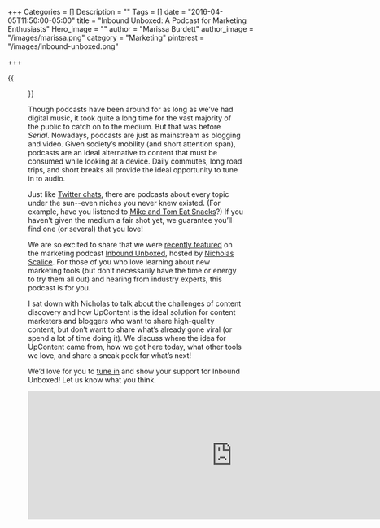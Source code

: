 +++
Categories = []
Description = ""
Tags = []
date = "2016-04-05T11:50:00-05:00"
title = "Inbound Unboxed: A Podcast for Marketing Enthusiasts"
Hero_image = ""
author = "Marissa Burdett"
author_image = "/images/marissa.png"
category = "Marketing"
pinterest = "/images/inbound-unboxed.png"

+++

{{<figure src="https://pbs.twimg.com/media/Cfw0a9TWcAAqOfc.jpg:large" title="" alt="Inbound Unboxed" caption-top="false">}}

Though podcasts have been around for as long as we’ve had digital music, it took quite a long time for the vast majority of the public to catch on to the medium. But that was before *Serial*. Nowadays, podcasts are just as mainstream as blogging and video. Given society’s mobility (and short attention span), podcasts are an ideal alternative to content that must be consumed while looking at a device. Daily commutes, long road trips, and short breaks all provide the ideal opportunity to tune in to audio.

Just like [Twitter chats](https://upcontent.com/post/twitter-chat-strategy/), there are podcasts about every topic under the sun--even niches you never knew existed. (For example, have you listened to [Mike and Tom Eat Snacks](http://matescast.tumblr.com/)?) If you haven’t given the medium a fair shot yet, we guarantee you’ll find one (or several) that you love!

We are so excited to share that we were [recently featured](http://earnworthy.com/upcontent-marissa-burdett/) on the marketing podcast [Inbound Unboxed](http://earnworthy.com/category/podcast/), hosted by [Nicholas Scalice](http://twitter.com/nscalice). For those of you who love learning about new marketing tools (but don’t necessarily have the time or energy to try them all out) and hearing from industry experts, this podcast is for you.

I sat down with Nicholas to talk about the challenges of content discovery and how UpContent is the ideal solution for content marketers and bloggers who want to share high-quality content, but don’t want to share what’s already gone viral (or spend a lot of time doing it). We discuss where the idea for UpContent came from, how we got here today, what other tools we love, and share a sneak peek for what’s next!

We’d love for you to [tune in](http://earnworthy.com/upcontent-marissa-burdett/) and show your support for Inbound Unboxed! Let us know what you think.

<iframe style="border: solid 1px #dedede;"  src="http://app.stitcher.com/splayer/f/76880/43685093" width="800" height="250" frameborder="0" scrolling="no"></iframe>
